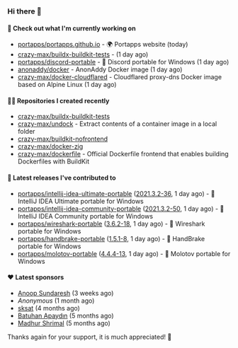 ### Hi there 👋

#### 👷 Check out what I'm currently working on

- [portapps/portapps.github.io](https://github.com/portapps/portapps.github.io) - 🌍 Portapps website (today)
- [crazy-max/buildx-buildkit-tests](https://github.com/crazy-max/buildx-buildkit-tests) -  (1 day ago)
- [portapps/discord-portable](https://github.com/portapps/discord-portable) - 🚀 Discord portable for Windows (1 day ago)
- [anonaddy/docker](https://github.com/anonaddy/docker) - AnonAddy Docker image (1 day ago)
- [crazy-max/docker-cloudflared](https://github.com/crazy-max/docker-cloudflared) - Cloudflared proxy-dns Docker image based on Alpine Linux (1 day ago)

#### 👨‍💻 Repositories I created recently

- [crazy-max/buildx-buildkit-tests](https://github.com/crazy-max/buildx-buildkit-tests)
- [crazy-max/undock](https://github.com/crazy-max/undock) - Extract contents of a container image in a local folder
- [crazy-max/buildkit-nofrontend](https://github.com/crazy-max/buildkit-nofrontend)
- [crazy-max/docker-zig](https://github.com/crazy-max/docker-zig)
- [crazy-max/dockerfile](https://github.com/crazy-max/dockerfile) - Official Dockerfile frontend that enables building Dockerfiles with BuildKit

#### 🚀 Latest releases I've contributed to

- [portapps/intellij-idea-ultimate-portable](https://github.com/portapps/intellij-idea-ultimate-portable) ([2021.3.2-36](https://github.com/portapps/intellij-idea-ultimate-portable/releases/tag/2021.3.2-36), 1 day ago) - 🚀 IntelliJ IDEA Ultimate portable for Windows 
- [portapps/intellij-idea-community-portable](https://github.com/portapps/intellij-idea-community-portable) ([2021.3.2-50](https://github.com/portapps/intellij-idea-community-portable/releases/tag/2021.3.2-50), 1 day ago) - 🚀 IntelliJ IDEA Community portable for Windows
- [portapps/wireshark-portable](https://github.com/portapps/wireshark-portable) ([3.6.2-18](https://github.com/portapps/wireshark-portable/releases/tag/3.6.2-18), 1 day ago) - 🚀 Wireshark portable for Windows
- [portapps/handbrake-portable](https://github.com/portapps/handbrake-portable) ([1.5.1-8](https://github.com/portapps/handbrake-portable/releases/tag/1.5.1-8), 1 day ago) - 🚀 HandBrake portable for Windows
- [portapps/molotov-portable](https://github.com/portapps/molotov-portable) ([4.4.4-13](https://github.com/portapps/molotov-portable/releases/tag/4.4.4-13), 1 day ago) - 🚀 Molotov portable for Windows

#### ❤️ Latest sponsors
- [Anoop Sundaresh](https://github.com/theryecatcher) (3 weeks ago)
- _Anonymous_ (1 month ago)
- [sksat](https://github.com/sksat) (4 months ago)
- [Batuhan Apaydın](https://github.com/developer-guy) (5 months ago)
- [Madhur Shrimal](https://github.com/shrimalmadhur) (5 months ago)

Thanks again for your support, it is much appreciated! 🙏
